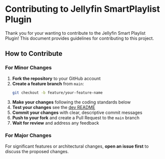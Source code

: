 # Contributing to Jellyfin SmartPlaylist Plugin

Thank you for your wanting to contribute to the Jellyfin Smart Playlist Plugin! This document provides guidelines for contributing to this project.

## How to Contribute

### For Minor Changes

1. **Fork the repository** to your GitHub account
2. **Create a feature branch** from `main`:
   ```bash
   git checkout -b feature/your-feature-name
   ```
3. **Make your changes** following the coding standards below
4. **Test your changes** see the [dev README](https://github.com/jyourstone/jellyfin-smartplaylist-plugin/tree/master/dev)
5. **Commit your changes** with clear, descriptive commit messages
6. **Push to your fork** and create a Pull Request to the `main` branch
7. **Wait for review** and address any feedback

### For Major Changes

For significant features or architectural changes, **open an issue first** to discuss the proposed changes.